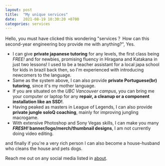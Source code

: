 ```yaml
---
layout: post
title:  "My unique services"
date:   2021-08-19 10:30:20 +0700
categories: services
---
```

Hello, you must have clicked this wondering "services？ How can this second-year engineering boy provide me with anything?", Yes.

- I can give **private japanese tutoring** for any levels, the first class being *FREE!* and for newbies, promising fluency in Hiragana and Katakana in just two lessons! I used to be a teacher assistant for a local japa school for kids in brazil back then, so I'm experienced with introducing newcomers to the language.
- Same as the system above, I can also provide **private Portuguese(br) tutoring**, since it's my mother language.
- If you are situated on the *UBC Vancouver campus*, you can bring me your computer or laptop for any **repair, a cleanup or a component installation like an SSD!**.
- Having peaked as masters in League of Legends, I can also provide **private jungle soloQ coaching**, mainly for improving jungling macrogame.
- With extensive Photoshop and Sony Vegas skills, I can make you many ***FRESH!* banner/logo/merch/thumbnail designs**, I am not currently doing video editing.

and finally if you're a very rich person I can also become a house-husband who cleans the house and pets dogs.

Reach me out on any social media listed in [about]().
